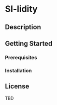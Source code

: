 # SI-lidity

## Description

## Getting Started

### Prerequisites

### Installation

## License

TBD
